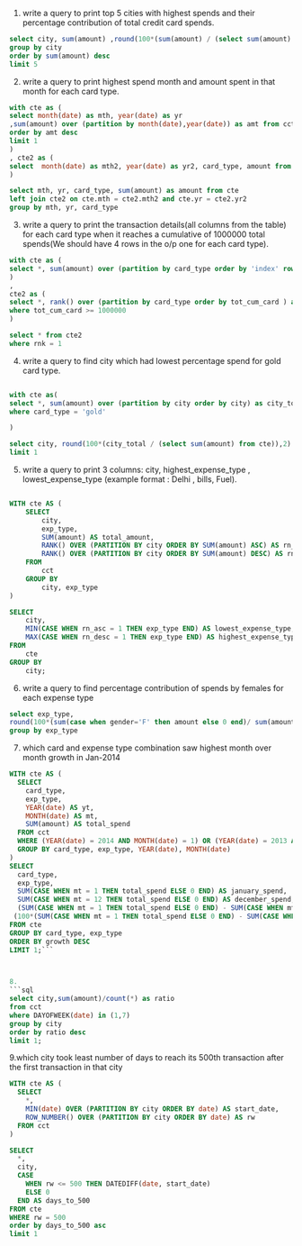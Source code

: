 1. write a query to print top 5 cities with highest spends and their percentage contribution of total credit card spends.

```sql
select city, sum(amount) ,round(100*(sum(amount) / (select sum(amount) from cct)),2) as per_contribution from cct 
group by city
order by sum(amount) desc
limit 5
```

2. write a query to print highest spend month and amount spent in that month for each card type.

```sql
with cte as (
select month(date) as mth, year(date) as yr
,sum(amount) over (partition by month(date),year(date)) as amt from cct
order by amt desc 
limit 1
) 
, cte2 as (
select  month(date) as mth2, year(date) as yr2, card_type, amount from cct
)

select mth, yr, card_type, sum(amount) as amount from cte 
left join cte2 on cte.mth = cte2.mth2 and cte.yr = cte2.yr2
group by mth, yr, card_type
```

3. write a query to print the transaction details(all columns from the table) for each card type when it reaches a cumulative of 1000000 total spends(We should have 4 rows in the o/p one for each card type).


```sql
with cte as (
select *, sum(amount) over (partition by card_type order by 'index' rows between unbounded preceding and current row ) as tot_cum_card from cct
)
,
cte2 as (
select *, rank() over (partition by card_type order by tot_cum_card ) as rnk from cte
where tot_cum_card >= 1000000
)

select * from cte2 
where rnk = 1
```


4. write a query to find city which had lowest percentage spend for gold card type.

```sql

with cte as(
select *, sum(amount) over (partition by city order by city) as city_total from cct
where card_type = 'gold'

)

select city, round(100*(city_total / (select sum(amount) from cte)),2) as percent from cte
limit 1
```

5. write a query to print 3 columns:  city, highest_expense_type , lowest_expense_type (example format : Delhi , bills, Fuel).

```sql

WITH cte AS (
    SELECT
        city,
        exp_type,
        SUM(amount) AS total_amount,
        RANK() OVER (PARTITION BY city ORDER BY SUM(amount) ASC) AS rn_asc,
        RANK() OVER (PARTITION BY city ORDER BY SUM(amount) DESC) AS rn_desc
    FROM
        cct
    GROUP BY
        city, exp_type
)

SELECT
    city,
    MIN(CASE WHEN rn_asc = 1 THEN exp_type END) AS lowest_expense_type,
    MAX(CASE WHEN rn_desc = 1 THEN exp_type END) AS highest_expense_type
FROM
    cte
GROUP BY
    city;
```


6. write a query to find percentage contribution of spends by females for each expense type

```sql
select exp_type,
round(100*(sum(case when gender='F' then amount else 0 end)/ sum(amount)),2) as percent_contribution from cct
group by exp_type
```
7. which card and expense type combination saw highest month over month growth in Jan-2014

```sql
WITH cte AS (
  SELECT
    card_type,
    exp_type,
    YEAR(date) AS yt,
    MONTH(date) AS mt,
    SUM(amount) AS total_spend
  FROM cct
  WHERE (YEAR(date) = 2014 AND MONTH(date) = 1) OR (YEAR(date) = 2013 AND MONTH(date) = 12) -- Filter for January 2014 and December 2013 data
  GROUP BY card_type, exp_type, YEAR(date), MONTH(date)
)
SELECT
  card_type,
  exp_type,
  SUM(CASE WHEN mt = 1 THEN total_spend ELSE 0 END) AS january_spend,
  SUM(CASE WHEN mt = 12 THEN total_spend ELSE 0 END) AS december_spend,
  (SUM(CASE WHEN mt = 1 THEN total_spend ELSE 0 END) - SUM(CASE WHEN mt = 12 THEN total_spend ELSE 0 END)) AS growth,
 (100*(SUM(CASE WHEN mt = 1 THEN total_spend ELSE 0 END) - SUM(CASE WHEN mt = 12 THEN total_spend ELSE 0 END)) / SUM(CASE WHEN mt = 12 THEN total_spend ELSE 0 END) ) as GrowthMOM
FROM cte
GROUP BY card_type, exp_type
ORDER BY growth DESC
LIMIT 1;```



8.
```sql
select city,sum(amount)/count(*) as ratio
from cct
where DAYOFWEEK(date) in (1,7)
group by city
order by ratio desc
limit 1;
```


9.which city took least number of days to reach its 500th transaction after the first transaction in that city 



```sql
WITH cte AS (
  SELECT
    *,
    MIN(date) OVER (PARTITION BY city ORDER BY date) AS start_date,
    ROW_NUMBER() OVER (PARTITION BY city ORDER BY date) AS rw
  FROM cct
)

SELECT
  *,
  city,
  CASE
    WHEN rw <= 500 THEN DATEDIFF(date, start_date)
    ELSE 0
  END AS days_to_500
FROM cte
WHERE rw = 500
order by days_to_500 asc
limit 1
```
